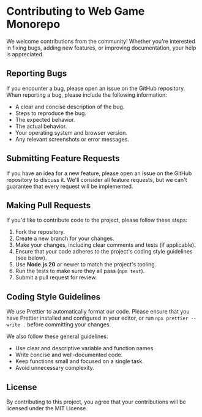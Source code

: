 # Contributing to Web Game Monorepo

We welcome contributions from the community! Whether you're interested in fixing bugs, adding new features, or improving documentation, your help is appreciated.

## Reporting Bugs

If you encounter a bug, please open an issue on the GitHub repository. When reporting a bug, please include the following information:

- A clear and concise description of the bug.
- Steps to reproduce the bug.
- The expected behavior.
- The actual behavior.
- Your operating system and browser version.
- Any relevant screenshots or error messages.

## Submitting Feature Requests

If you have an idea for a new feature, please open an issue on the GitHub repository to discuss it. We'll consider all feature requests, but we can't guarantee that every request will be implemented.

## Making Pull Requests

If you'd like to contribute code to the project, please follow these steps:

1.  Fork the repository.
2.  Create a new branch for your changes.
3.  Make your changes, including clear comments and tests (if applicable).
4.  Ensure that your code adheres to the project's coding style guidelines (see below).
5.  Use **Node.js 20** or newer to match the project's tooling.
6.  Run the tests to make sure they all pass (`npm test`).
7.  Submit a pull request for review.

## Coding Style Guidelines

We use Prettier to automatically format our code. Please ensure that you have Prettier installed and configured in your editor, or run `npx prettier --write .` before committing your changes.

We also follow these general guidelines:

- Use clear and descriptive variable and function names.
- Write concise and well-documented code.
- Keep functions small and focused on a single task.
- Avoid unnecessary complexity.

## License

By contributing to this project, you agree that your contributions will be licensed under the MIT License.
